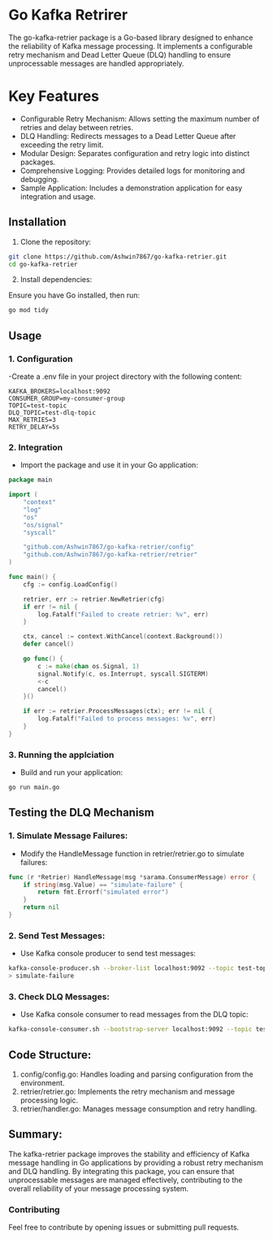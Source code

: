 # Go Kafka Retrirer

The go-kafka-retrier package is a Go-based library designed to enhance the reliability of Kafka message processing. It implements a configurable retry mechanism and Dead Letter Queue (DLQ) handling to ensure unprocessable messages are handled appropriately.

# Key Features

- Configurable Retry Mechanism: Allows setting the maximum number of retries and delay between retries.
- DLQ Handling: Redirects messages to a Dead Letter Queue after exceeding the retry limit.
- Modular Design: Separates configuration and retry logic into distinct packages.
- Comprehensive Logging: Provides detailed logs for monitoring and debugging.
- Sample Application: Includes a demonstration application for easy integration and usage.

## Installation

1. Clone the repository:

```bash
git clone https://github.com/Ashwin7867/go-kafka-retrier.git
cd go-kafka-retrier
```

2. Install dependencies:

Ensure you have Go installed, then run:

```bash
go mod tidy
```

## Usage

### 1. Configuration
-Create a .env file in your project directory with the following content:

```env
KAFKA_BROKERS=localhost:9092
CONSUMER_GROUP=my-consumer-group
TOPIC=test-topic
DLQ_TOPIC=test-dlq-topic
MAX_RETRIES=3
RETRY_DELAY=5s
```

### 2. Integration
- Import the package and use it in your Go application:

```go
package main

import (
    "context"
    "log"
    "os"
    "os/signal"
    "syscall"

    "github.com/Ashwin7867/go-kafka-retrier/config"
    "github.com/Ashwin7867/go-kafka-retrier/retrier"
)

func main() {
    cfg := config.LoadConfig()

    retrier, err := retrier.NewRetrier(cfg)
    if err != nil {
        log.Fatalf("Failed to create retrier: %v", err)
    }

    ctx, cancel := context.WithCancel(context.Background())
    defer cancel()

    go func() {
        c := make(chan os.Signal, 1)
        signal.Notify(c, os.Interrupt, syscall.SIGTERM)
        <-c
        cancel()
    }()

    if err := retrier.ProcessMessages(ctx); err != nil {
        log.Fatalf("Failed to process messages: %v", err)
    }
}

```

### 3. Running the applciation
- Build and run your application:
 
```bash
go run main.go
```



## Testing the DLQ Mechanism

### 1. Simulate Message Failures:

- Modify the HandleMessage function in retrier/retrier.go to simulate failures:

```go
func (r *Retrier) HandleMessage(msg *sarama.ConsumerMessage) error {
    if string(msg.Value) == "simulate-failure" {
        return fmt.Errorf("simulated error")
    }
    return nil
}

```

### 2. Send Test Messages:

- Use Kafka console producer to send test messages:

```bash
kafka-console-producer.sh --broker-list localhost:9092 --topic test-topic
> simulate-failure

```
### 3. Check DLQ Messages:

- Use Kafka console consumer to read messages from the DLQ topic:

```bash
kafka-console-consumer.sh --bootstrap-server localhost:9092 --topic test-dlq-topic --from-beginning

```


## Code Structure:

 1. config/config.go: Handles loading and parsing configuration from the environment.
 2. retrier/retrier.go: Implements the retry mechanism and message processing logic.
 3. retrier/handler.go: Manages message consumption and retry handling.




## Summary:
The kafka-retrier package improves the stability and efficiency of Kafka message handling in Go applications by providing a robust retry mechanism and DLQ handling. By integrating this package, you can ensure that unprocessable messages are managed effectively, contributing to the overall reliability of your message processing system.



### Contributing

Feel free to contribute by opening issues or submitting pull requests.
